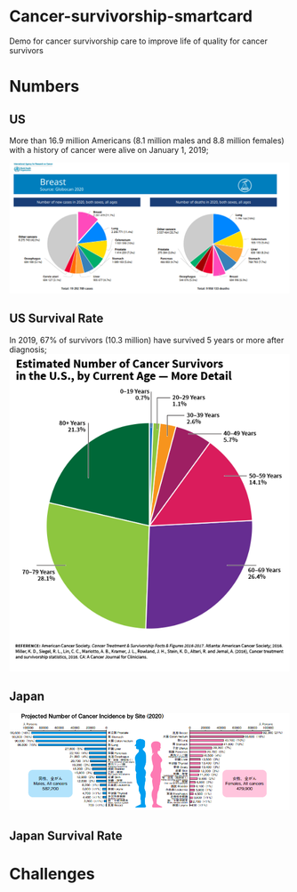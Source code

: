 # Cancer-survivorship-smartcard
Demo for cancer survivorship care to improve life of quality for cancer survivors 

# Numbers 

## US
More than 16.9 million Americans (8.1 million males and 8.8 million females) with a history of cancer were alive on January 1, 2019;

![Test Image 1](cancer.png)

## US Survival Rate
In 2019, 67% of survivors (10.3 million) have survived 5 years or more after diagnosis;
![Test Image 1](OCS_2019Graphs-SurvivorsByAge-Details_0.png)

## Japan


![Test Image 1](cancer_jp.png)

## Japan Survival Rate

# Challenges

